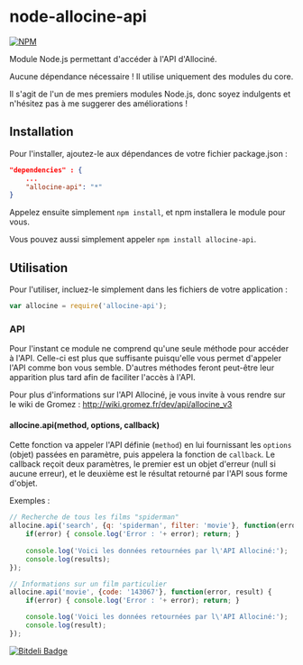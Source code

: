 # node-allocine-api

[![NPM](https://nodei.co/npm/allocine-api.png)](https://nodei.co/npm/allocine-api/)

Module Node.js permettant d'accéder à l'API d'Allociné.

Aucune dépendance nécessaire ! Il utilise uniquement des modules du core.

Il s'agit de l'un de mes premiers modules Node.js, donc soyez indulgents et n'hésitez pas à me suggerer des améliorations !

## Installation

Pour l'installer, ajoutez-le aux dépendances de votre fichier package.json :

```json
"dependencies" : {
	...
    "allocine-api": "*"
}
```

Appelez ensuite simplement `npm install`, et npm installera le module pour vous.

Vous pouvez aussi simplement appeler `npm install allocine-api`.

## Utilisation

Pour l'utiliser, incluez-le simplement dans les fichiers de votre application :

```javascript
var allocine = require('allocine-api');
```

### API

Pour l'instant ce module ne comprend qu'une seule méthode pour accéder à l'API. Celle-ci est plus que suffisante puisqu'elle vous permet d'appeler l'API comme bon vous semble. D'autres méthodes feront peut-être leur apparition plus tard afin de faciliter l'accès à l'API.

Pour plus d'informations sur l'API Allociné, je vous invite à vous rendre sur le wiki de Gromez : http://wiki.gromez.fr/dev/api/allocine_v3

#### allocine.api(method, options, callback)

Cette fonction va appeler l'API définie (`method`) en lui fournissant les `options` (objet) passées en paramètre, puis appelera la fonction de `callback`. Le callback reçoit deux paramètres, le premier est un objet d'erreur (null si aucune erreur), et le deuxième est le résultat retourné par l'API sous forme d'objet.

Exemples :
```javascript
// Recherche de tous les films "spiderman"
allocine.api('search', {q: 'spiderman', filter: 'movie'}, function(error, results) {
	if(error) { console.log('Error : '+ error); return; }
	
	console.log('Voici les données retournées par l\'API Allociné:');
	console.log(results);
});

// Informations sur un film particulier
allocine.api('movie', {code: '143067'}, function(error, result) {
	if(error) { console.log('Error : '+ error); return; }

	console.log('Voici les données retournées par l\'API Allociné:');
	console.log(result);
});
```

[![Bitdeli Badge](https://d2weczhvl823v0.cloudfront.net/leeroybrun/node-allocine-api/trend.png)](https://bitdeli.com/free "Bitdeli Badge")
